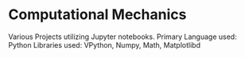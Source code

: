 # Computational Mechanics
Various Projects utilizing Jupyter notebooks.
Primary Language used: Python
Libraries used: VPython, Numpy, Math, Matplotlibd
